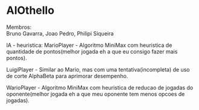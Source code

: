 # AIOthello

Membros:  
Bruno Gavarra,
Joao Pedro, 
Philipi Siqueira

IA - heuristica:
MarioPlayer - Algoritmo MiniMax com heuristica de quantidade de pontos(melhor jogada eh a que eu consigo fazer mais pontos).

LuigiPlayer - Similar ao Mario, mas com uma tentativa(incompleta) de uso de corte AlphaBeta para aprimorar desempenho.

WarioPlayer - Algoritmo MiniMax com heuristica de reducao de jogadas do oponente(melhor jogada eh a que meu oponente tem menos opcoes de jogadas).
         
